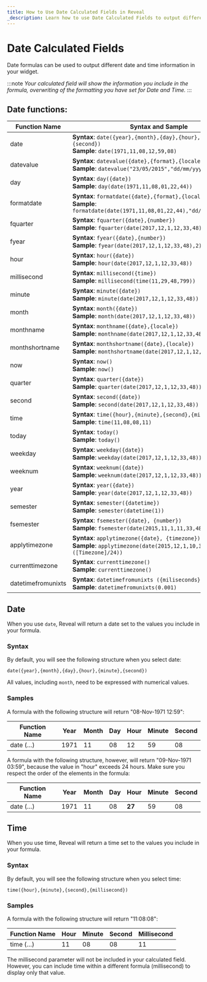 ```yaml
---
title: How to Use Date Calculated Fields in Reveal
_description: Learn how to use Date Calculated Fields to output different date and time information.
---
```


# Date Calculated Fields

Date formulas can be used to output different date and time information
in your widget.

:::note
*Your calculated field will show the information you include
in the formula, overwriting of the formatting you have set for Date and
Time.*
:::

## Date functions:

| Function Name | Syntax and Sample |
|---------------|-------------------|
| date | **Syntax**: `date({year},{month},{day},{hour},{minute},{second})`<br />**Sample**: `date(1971,11,08,12,59,08)` |
| datevalue | **Syntax**: `datevalue({date},{format},{locale})`<br />**Sample**: `datevalue("23/05/2015","dd/mm/yyyy","en")` |
| day | **Syntax**: `day({date})`<br />**Sample**: `day(date(1971,11,08,01,22,44))` |
| formatdate | **Syntax**: `formatdate({date},{format},{locale})`<br />**Sample**: `formatdate(date(1971,11,08,01,22,44),"dd/mm/yyyy","en")` |
| fquarter | **Syntax**: `fquarter({date},{number})`<br />**Sample**: `fquarter(date(2017,12,1,12,33,48),4)` |
| fyear | **Syntax**: `fyear({date},{number})`<br />**Sample**: `fyear(date(2017,12,1,12,33,48),2)` |
| hour | **Syntax**: `hour({date})`<br />**Sample**: `hour(date(2017,12,1,12,33,48))` |
| millisecond | **Syntax**: `millisecond({time})`<br />**Sample**: `millisecond(time(11,29,48,799))` |
| minute | **Syntax**: `minute({date})`<br />**Sample**: `minute(date(2017,12,1,12,33,48))` |
| month | **Syntax**: `month({date})`<br />**Sample**: `month(date(2017,12,1,12,33,48))` |
| monthname | **Syntax**: `monthname({date},{locale})`<br />**Sample**: `monthname(date(2017,12,1,12,33,48),"en")` |
| monthshortname | **Syntax**: `monthshortname({date},{locale})`<br />**Sample**: `monthshortname(date(2017,12,1,12,33,48),"en")` |
| now | **Syntax**: `now()`<br />**Sample**: `now()` |
| quarter | **Syntax**: `quarter({date})`<br />**Sample**: `quarter(date(2017,12,1,12,33,48))` |
| second | **Syntax**: `second({date})`<br />**Sample**: `second(date(2017,12,1,12,33,48))` |
| time | **Syntax**: `time({hour},{minute},{second},{millisecond})`<br />**Sample**: `time(11,08,08,11)` |
| today | **Syntax**: `today()`<br />**Sample**: `today()` |
| weekday | **Syntax**: `weekday({date})`<br />**Sample**: `weekday(date(2017,12,1,12,33,48))` |
| weeknum | **Syntax**: `weeknum({date})`<br />**Sample**: `weeknum(date(2017,12,1,12,33,48))` |
| year | **Syntax**: `year({date})`<br />**Sample**: `year(date(2017,12,1,12,33,48))` |
| semester | **Syntax**: `semester({datetime})`<br />**Sample**: `semester(datetime(1))` |
| fsemester | **Syntax**: `fsemester({date}, {number})`<br />**Sample**: `fsemester(date(2015,11,1,11,33,48),1)` |
| applytimezone | **Syntax**: `applytimezone({date}, {timezone})`<br />**Sample**: `applytimezone(date(2015,12,1,10,33,38), ([Timezone]/24))` |
| currenttimezone | **Syntax**: `currenttimezone()`<br />**Sample**: `currenttimezone()` |
| datetimefromunixts | **Syntax**: `datetimefromunixts ({miliseconds})`<br />**Sample**: `datetimefromunixts(0.001)` |


<a name='date-date'></a>
## Date

When you use `date`, Reveal will return a date set to the values you
include in your formula.

### Syntax

By default, you will see the following structure when you select date:

`date({year},{month},{day},{hour},{minute},{second})`

All values, including `month`, need to be expressed with numerical
values.

### Samples

A formula with the following structure will return "08-Nov-1971 12:59":

| Function Name | Year | Month | Day | Hour | Minute | Second |
| ------------- | ---- | ----- | --- | ---- | ------ | ------ |
| date (…​)      | 1971 | 11    | 08  | 12   | 59     | 08     |

A formula with the following structure, however, will return
"09-Nov-1971 03:59", because the value in "hour" exceeds 24 hours. Make
sure you respect the order of the elements in the formula:

| Function Name | Year | Month | Day | Hour   | Minute | Second |
| ------------- | ---- | ----- | --- | ------ | ------ | ------ |
| date (…​)      | 1971 | 11    | 08  | **27** | 59     | 08     |

<a name='date-time'></a>
## Time

When you use time, Reveal will return a time set to the values you
include in your formula.

### Syntax

By default, you will see the following structure when you select time:

`time({hour},{minute},{second},{millisecond})`

### Samples

A formula with the following structure will return "11:08:08":

| Function Name | Hour | Minute | Second | Millisecond |
| ------------- | ---- | ------ | ------ | ----------- |
| time (…​)      | 11   | 08     | 08     | 11          |

The millisecond parameter will not be included in your calculated field.
However, you can include time within a different formula (millisecond)
to display only that value.
